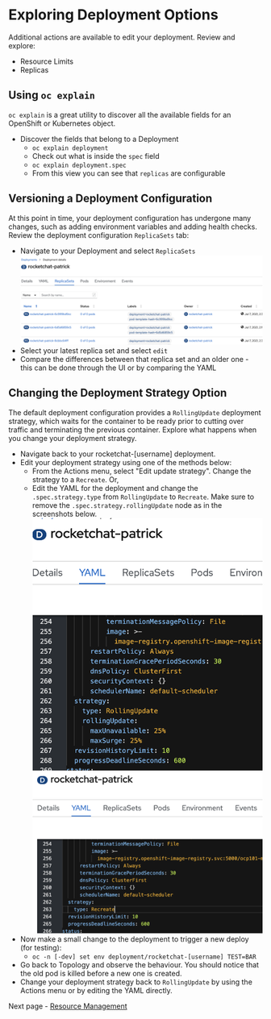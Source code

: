 
# Exploring Deployment Options
Additional actions are available to edit your deployment. Review and explore:
  - Resource Limits
  - Replicas

## Using `oc explain`

`oc explain` is a great utility to discover all the available fields for an OpenShift or Kubernetes object. 

- Discover the fields that belong to a Deployment
  - `oc explain deployment`
  - Check out what is inside the `spec` field
  - `oc explain deployment.spec`
  - From this view you can see that `replicas` are configurable 

## Versioning a Deployment Configuration
At this point in time, your deployment configuration has undergone many changes, such as adding environment variables and adding health checks. 
Review the deployment configuration `ReplicaSets` tab: 
  - Navigate to your Deployment and select `ReplicaSets`
  ![Rocketchat deployment details screen showing ReplicaSets tabs](./images/04_deployment_configuration.png)
  - Select your latest replica set and select `edit`
  - Compare the differences between that replica set and an older one - this can be done through the UI or by comparing the YAML

## Changing the Deployment Strategy Option
The default deployment configuration provides a `RollingUpdate` deployment strategy, which waits for the container to be ready prior to cutting over traffic and terminating the previous container. Explore what happens when you change your deployment strategy.
  - Navigate back to your rocketchat-[username] deployment.
  - Edit your deployment strategy using one of the methods below:
    - From the Actions menu, select "Edit update strategy". Change the strategy to a `Recreate`. Or,
    - Edit the YAML for the deployment and change the `.spec.strategy.type` from `RollingUpdate` to `Recreate`. Make sure to remove the `.spec.strategy.rollingUpdate` node as in the screenshots below.
    ![Rocketchat deployment details screen showing YAML tab with RollingUpdate strategy](./images/04_deploy_strategy_01.png)
    ![Rocketchat deployment details screen showing YAML tab with Recreate strategy](./images/04_deploy_strategy_02.png)
  - Now make a small change to the deployment to trigger a new deploy (for testing):
    - `oc -n [-dev] set env deployment/rocketchat-[username] TEST=BAR`
  - Go back to Topology and observe the behaviour. You should notice that the old pod is killed before a new one is created.
  - Change your deployment strategy back to `RollingUpdate` by using the Actions menu or by editing the YAML directly.

Next page - [Resource Management](./05_resource_management.md)
